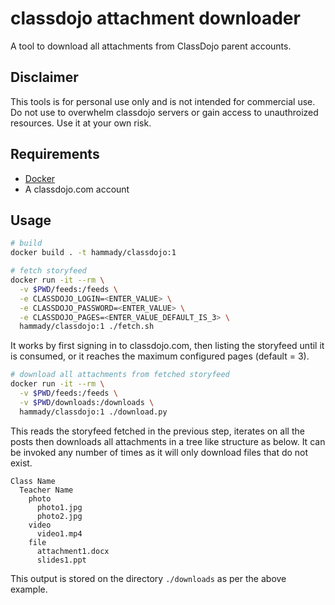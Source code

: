 # classdojo attachment downloader

A tool to download all attachments from ClassDojo parent accounts.

## Disclaimer

This tools is for personal use only and is not intended for commercial use.
Do not use to overwhelm classdojo servers or gain access to unauthroized resources.
Use it at your own risk.

## Requirements

- [Docker](https://docs.docker.com/install/)
- A classdojo.com account

## Usage

```bash
# build
docker build . -t hammady/classdojo:1
```

```bash
# fetch storyfeed
docker run -it --rm \
  -v $PWD/feeds:/feeds \
  -e CLASSDOJO_LOGIN=<ENTER_VALUE> \
  -e CLASSDOJO_PASSWORD=<ENTER_VALUE> \
  -e CLASSDOJO_PAGES=<ENTER_VALUE_DEFAULT_IS_3> \
  hammady/classdojo:1 ./fetch.sh
```

It works by first signing in to classdojo.com, then listing the storyfeed
until it is consumed, or it reaches the maximum configured pages (default = 3).

```bash
# download all attachments from fetched storyfeed
docker run -it --rm \
  -v $PWD/feeds:/feeds \
  -v $PWD/downloads:/downloads \
  hammady/classdojo:1 ./download.py
```

This reads the storyfeed fetched in the previous step, iterates on all the posts
then downloads all attachments in a tree like structure as below. It can be
invoked any number of times as it will only download files that do not exist.

```
Class Name
  Teacher Name
    photo
      photo1.jpg
      photo2.jpg
    video
      video1.mp4
    file
      attachment1.docx
      slides1.ppt
```

This output is stored on the directory `./downloads` as per the above example.
